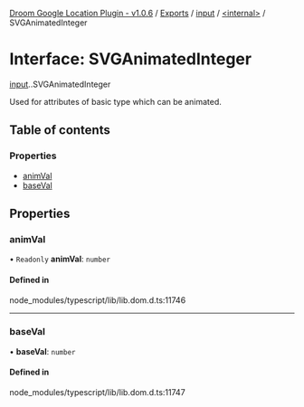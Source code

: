 [Droom Google Location Plugin - v1.0.6](../README.md) / [Exports](../modules.md) / [input](../modules/input.md) / [<internal\>](../modules/input._internal_.md) / SVGAnimatedInteger

# Interface: SVGAnimatedInteger

[input](../modules/input.md).[<internal>](../modules/input._internal_.md).SVGAnimatedInteger

Used for attributes of basic type <integer> which can be animated.

## Table of contents

### Properties

- [animVal](input._internal_.SVGAnimatedInteger.md#animval)
- [baseVal](input._internal_.SVGAnimatedInteger.md#baseval)

## Properties

### animVal

• `Readonly` **animVal**: `number`

#### Defined in

node_modules/typescript/lib/lib.dom.d.ts:11746

___

### baseVal

• **baseVal**: `number`

#### Defined in

node_modules/typescript/lib/lib.dom.d.ts:11747
